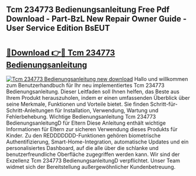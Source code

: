 ## Tcm 234773 Bedienungsanleitung Free Pdf Download - Part-BzL New Repair Owner Guide - User Service Edition BsEUT

# <h2><a href="http://df0wvci.blite.top/?on=Tcm+234773+Bedienungsanleitung">🔗Download 👉🔴 Tcm 234773 Bedienungsanleitung</a></h2>

[![Tcm 234773 Bedienungsanleitung new download](https://i.imgur.com/lujVjoI.png)](http://df0wvci.blite.top/?on=Tcm+234773+Bedienungsanleitung)
Hallo und willkommen zum Benutzerhandbuch für Ihr neu implementiertes Tcm 234773 Bedienungsanleitung. Dieser Leitfaden soll Ihnen helfen, das Beste aus Ihrem Produkt herauszuholen, indem er einen umfassenden Überblick über seine Merkmale, Funktionen und Vorteile bietet. Sie finden Schritt-für-Schritt-Anleitungen für Installation, Verwendung, Wartung und Fehlerbehebung. Wichtige Bedienungsanleitung Tcm 234773 BedienungsanleitungD für Eltern Diese Anleitung enthält wichtige Informationen für Eltern zur sicheren Verwendung dieses Produkts für Kinder. Zu den REDDDDDDD-Funktionen gehören biometrische Authentifizierung, Smart-Home-Integration, automatische Updates und ein personalisiertes Dashboard, auf die alle über die schlanke und benutzerfreundliche Oberfläche zugegriffen werden kann. Wir sind der Exzellenz Tcm 234773 BedienungsanleitungD verpflichtet. Unser Team widmet sich der Bereitstellung außergewöhnlicher Kundenbetreuung.
